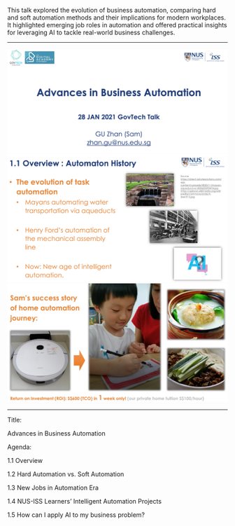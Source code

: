 This talk explored the evolution of business automation, comparing hard and soft automation methods and their implications for modern workplaces. It highlighted emerging job roles in automation and offered practical insights for leveraging AI to tackle real-world business challenges.

---

![](sn001.png)
![](sn002.png)
![](sn003.png)

---

Title:

Advances in Business Automation

Agenda:

1.1 Overview

1.2 Hard Automation vs. Soft Automation

1.3 New Jobs in Automation Era

1.4 NUS-ISS Learners’ Intelligent Automation Projects

1.5 How can I apply AI to my business problem?



